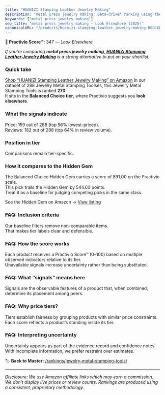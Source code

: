 ```yaml
---
title: "HUANIZI Stamping Leather Jewelry Making"
description: "metal press jewelry making: Data-driven ranking using the Practivio Score™. Positioned by quality, value, demand, findability, momentum."
keywords: ["metal press jewelry making"]
seo_title: "metal press jewelry making — Look Elsewhere (2025)"
canonicalURL: "/products/huanizi-stamping-leather-jewelry-making-B0DCGDGXTM/"
---
```


**🚫 Practivio Score™:** 347 — _Look Elsewhere_


*If you're comparing **metal press jewelry making**, **[HUANIZI Stamping Leather Jewelry Making](https://www.amazon.com/dp/B0DCGDGXTM?tag=practivio-20)** is a strong alternative to put on your shortlist.*
### Quick take
[Shop “HUANIZI Stamping Leather Jewelry Making” on Amazon](https://www.amazon.com/dp/B0DCGDGXTM?tag=practivio-20)
In our dataset of 288 Jewelry Metal Stamping Toolses, this Jewelry Metal Stamping Tools is ranked **270**.  
It sits in the **Balanced Choice tier**, where Practivio suggests you **look elsewhere**.

### What the signals indicate
Price: 159 out of 288 (top 56% lowest-priced).  
Reviews: 182 out of 288 (top 64% in review volume).  

### Position in tier
Comparisons remain tier-specific.

### How it compares to the Hidden Gem
The Balanced Choice Hidden Gem carries a score of 891.00 on the Practivio scale.  
This pick trails the Hidden Gem by 544.00 points.  
Treat it as a baseline for judging competing picks in the same class.  

See the Hidden Gem on Amazon → [View listing](https://www.amazon.com/dp/B08H528HCX?tag=practivio-20)

### FAQ: Inclusion criteria
Our baseline filters remove non-comparable items.  
That makes tier labels clear and defensible.

### FAQ: How the score works
Each product receives a Practivio Score™ (0–100) based on multiple observed indicators relative to its tier.  
Unavailable signals increase uncertainty rather than being substituted.

### FAQ: What “signals” means here
Signals are the observable features of a product that, when combined, determine its placement among peers.

### FAQ: Why price tiers?
Tiers establish fairness by grouping products with similar price constraints.  
Each score reflects a product’s standing inside its tier.

### FAQ: Interpreting uncertainty
Uncertainty appears as part of the evidence record and confidence notes.  
With incomplete information, we prefer restraint over estimates.


🏷️ **Back to Master:** [/rankings/jewelry-metal-stamping-tools/](/rankings/jewelry-metal-stamping-tools/)

---
_Disclosure: We use Amazon affiliate links which may earn a commission. We don’t display live prices or review counts. Rankings are produced using a consistent, proprietary methodology._
